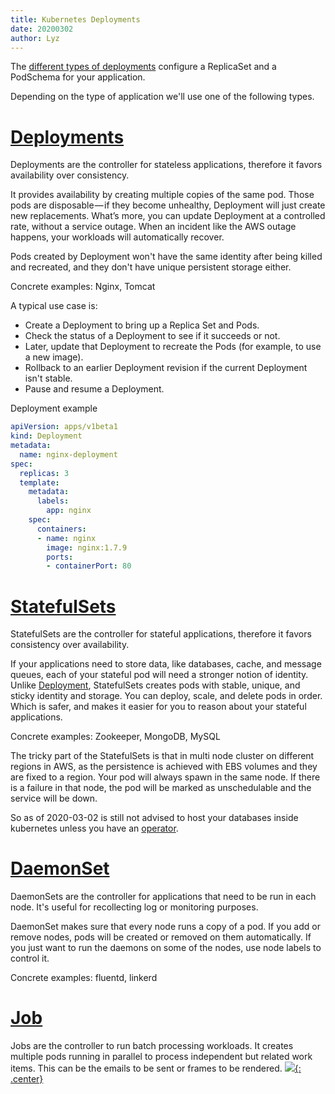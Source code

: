 ```yaml
---
title: Kubernetes Deployments
date: 20200302
author: Lyz
---
```


The [different types of
deployments](https://medium.com/google-cloud/running-workloads-in-kubernetes-86194d133593)
configure a ReplicaSet and a PodSchema for your application.

Depending on the type of application we'll use one of the following types.

# [Deployments](https://kubernetes.io/docs/concepts/workloads/controllers/deployment/)

Deployments are the controller for stateless applications, therefore it favors
availability over consistency.

It provides availability by creating multiple copies of the same pod. Those pods
are disposable — if they become unhealthy, Deployment will just create new
replacements. What’s more, you can update Deployment at a controlled rate,
without a service outage. When an incident like the AWS outage happens, your
workloads will automatically recover.

Pods created by Deployment won't have the same identity after being killed and
recreated, and they don't have unique persistent storage either.

Concrete examples: Nginx, Tomcat

A typical use case is:

* Create a Deployment to bring up a Replica Set and Pods.
* Check the status of a Deployment to see if it succeeds or not.
* Later, update that Deployment to recreate the Pods (for example, to use a new
  image).
* Rollback to an earlier Deployment revision if the current Deployment isn't
  stable.
* Pause and resume a Deployment.

Deployment example

```yaml
apiVersion: apps/v1beta1
kind: Deployment
metadata:
  name: nginx-deployment
spec:
  replicas: 3
  template:
    metadata:
      labels:
        app: nginx
    spec:
      containers:
      - name: nginx
        image: nginx:1.7.9
        ports:
        - containerPort: 80
```

# [StatefulSets](https://kubernetes.io/docs/concepts/workloads/controllers/statefulset/)

StatefulSets are the controller for stateful applications, therefore it favors
consistency over availability.

If your applications need to store data, like databases, cache, and message
queues, each of your stateful pod will need a stronger notion of identity. Unlike
[Deployment](#deployments), StatefulSets creates pods with stable, unique, and sticky identity
and storage. You can deploy, scale, and delete pods in order. Which is safer,
and makes it easier for you to reason about your stateful applications.

Concrete examples: Zookeeper, MongoDB, MySQL

The tricky part of the StatefulSets is that in multi node cluster on different
regions in AWS, as the persistence is achieved with EBS volumes and
they are fixed to a region. Your pod will always spawn in the same node. If
there is a failure in that node, the pod will be marked as unschedulable and
the service will be down.

So as of 2020-03-02 is still not advised to host your databases inside kubernetes
unless you have an [operator](kubernetes_operators.md).

# [DaemonSet](https://kubernetes.io/docs/concepts/workloads/controllers/daemonset/)

DaemonSets are the controller for applications that need to be run in each node.
It's useful for recollecting log or monitoring purposes.

DaemonSet makes sure that every node runs a copy of a pod. If you add or remove
nodes, pods will be created or removed on them automatically. If you just want
to run the daemons on some of the nodes, use node labels to control it.

Concrete examples: fluentd, linkerd

# [Job](https://kubernetes.io/docs/concepts/jobs/run-to-completion-finite-workloads/)

Jobs are the controller to run batch processing workloads. It creates multiple
pods running in parallel to process independent but related work items. This can
be the emails to be sent or frames to be rendered.
[![](not-by-ai.svg){: .center}](https://notbyai.fyi)
